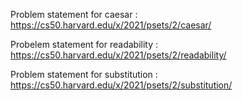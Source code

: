 Problem statement for caesar : https://cs50.harvard.edu/x/2021/psets/2/caesar/

Probelem statement for readability : https://cs50.harvard.edu/x/2021/psets/2/readability/

Problem statement for substitution : https://cs50.harvard.edu/x/2021/psets/2/substitution/
